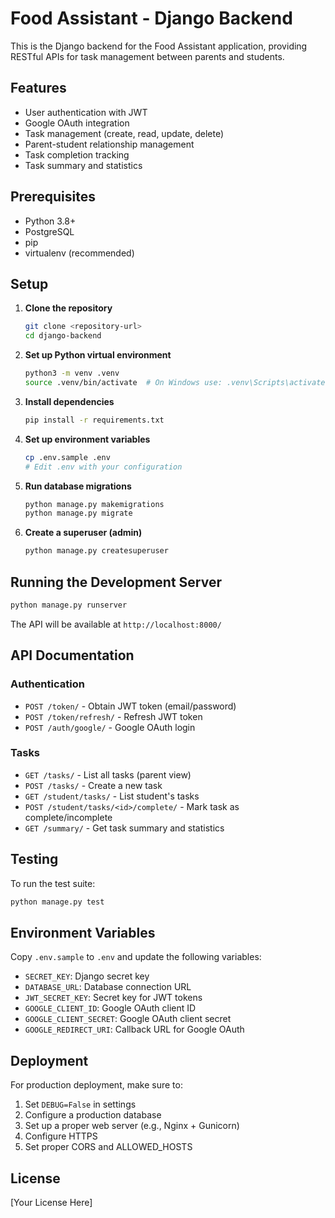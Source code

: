 # Food Assistant - Django Backend

This is the Django backend for the Food Assistant application, providing RESTful APIs for task management between parents and students.

## Features

- User authentication with JWT
- Google OAuth integration
- Task management (create, read, update, delete)
- Parent-student relationship management
- Task completion tracking
- Task summary and statistics

## Prerequisites

- Python 3.8+
- PostgreSQL
- pip
- virtualenv (recommended)

## Setup

1. **Clone the repository**
   ```bash
   git clone <repository-url>
   cd django-backend
   ```

2. **Set up Python virtual environment**
   ```bash
   python3 -m venv .venv
   source .venv/bin/activate  # On Windows use: .venv\Scripts\activate
   ```

3. **Install dependencies**
   ```bash
   pip install -r requirements.txt
   ```

4. **Set up environment variables**
   ```bash
   cp .env.sample .env
   # Edit .env with your configuration
   ```

5. **Run database migrations**
   ```bash
   python manage.py makemigrations
   python manage.py migrate
   ```

6. **Create a superuser (admin)**
   ```bash
   python manage.py createsuperuser
   ```

## Running the Development Server

```bash
python manage.py runserver
```

The API will be available at `http://localhost:8000/`

## API Documentation

### Authentication

- `POST /token/` - Obtain JWT token (email/password)
- `POST /token/refresh/` - Refresh JWT token
- `POST /auth/google/` - Google OAuth login

### Tasks

- `GET /tasks/` - List all tasks (parent view)
- `POST /tasks/` - Create a new task
- `GET /student/tasks/` - List student's tasks
- `POST /student/tasks/<id>/complete/` - Mark task as complete/incomplete
- `GET /summary/` - Get task summary and statistics

## Testing

To run the test suite:

```bash
python manage.py test
```

## Environment Variables

Copy `.env.sample` to `.env` and update the following variables:

- `SECRET_KEY`: Django secret key
- `DATABASE_URL`: Database connection URL
- `JWT_SECRET_KEY`: Secret key for JWT tokens
- `GOOGLE_CLIENT_ID`: Google OAuth client ID
- `GOOGLE_CLIENT_SECRET`: Google OAuth client secret
- `GOOGLE_REDIRECT_URI`: Callback URL for Google OAuth

## Deployment

For production deployment, make sure to:

1. Set `DEBUG=False` in settings
2. Configure a production database
3. Set up a proper web server (e.g., Nginx + Gunicorn)
4. Configure HTTPS
5. Set proper CORS and ALLOWED_HOSTS

## License

[Your License Here]